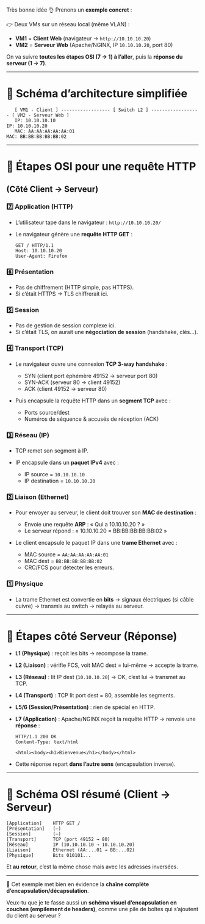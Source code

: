 Très bonne idée 👌
Prenons un **exemple concret** :

👉 Deux VMs sur un réseau local (même VLAN) :

* **VM1** = **Client Web** (navigateur → `http://10.10.10.20`)
* **VM2** = **Serveur Web** (Apache/NGINX, IP `10.10.10.20`, port 80)

On va suivre **toutes les étapes OSI (7 → 1) à l’aller**, puis la **réponse du serveur (1 → 7)**.

---

# 🔹 Schéma d’architecture simplifiée

```
   [ VM1 - Client ] ------------------ [ Switch L2 ] ------------------ [ VM2 - Serveur Web ]
   IP: 10.10.10.10                                                     IP: 10.10.10.20
   MAC: AA:AA:AA:AA:AA:01                                              MAC: BB:BB:BB:BB:BB:02
```

---

# 🔹 Étapes OSI pour une requête HTTP

## (Côté Client → Serveur)

### 7️⃣ Application (HTTP)

* L’utilisateur tape dans le navigateur : `http://10.10.10.20/`
* Le navigateur génère une **requête HTTP GET** :

  ```
  GET / HTTP/1.1
  Host: 10.10.10.20
  User-Agent: Firefox
  ```

### 6️⃣ Présentation

* Pas de chiffrement (HTTP simple, pas HTTPS).
* Si c’était HTTPS → TLS chiffrerait ici.

### 5️⃣ Session

* Pas de gestion de session complexe ici.
* Si c’était TLS, on aurait une **négociation de session** (handshake, clés…).

### 4️⃣ Transport (TCP)

* Le navigateur ouvre une connexion **TCP 3-way handshake** :

  * SYN (client port éphémère 49152 → serveur port 80)
  * SYN-ACK (serveur 80 → client 49152)
  * ACK (client 49152 → serveur 80)
* Puis encapsule la requête HTTP dans un **segment TCP** avec :

  * Ports source/dest
  * Numéros de séquence & accusés de réception (ACK)

### 3️⃣ Réseau (IP)

* TCP remet son segment à IP.
* IP encapsule dans un **paquet IPv4** avec :

  * IP source = `10.10.10.10`
  * IP destination = `10.10.10.20`

### 2️⃣ Liaison (Ethernet)

* Pour envoyer au serveur, le client doit trouver son **MAC de destination** :

  * Envoie une requête **ARP** : « Qui a 10.10.10.20 ? »
  * Le serveur répond : « 10.10.10.20 = BB\:BB\:BB\:BB\:BB:02 »
* Le client encapsule le paquet IP dans une **trame Ethernet** avec :

  * MAC source = `AA:AA:AA:AA:AA:01`
  * MAC dest = `BB:BB:BB:BB:BB:02`
  * CRC/FCS pour détecter les erreurs.

### 1️⃣ Physique

* La trame Ethernet est convertie en **bits** → signaux électriques (si câble cuivre) → transmis au switch → relayés au serveur.

---

# 🔹 Étapes côté Serveur (Réponse)

* **L1 (Physique)** : reçoit les bits → recompose la trame.

* **L2 (Liaison)** : vérifie FCS, voit MAC dest = lui-même → accepte la trame.

* **L3 (Réseau)** : lit IP dest (`10.10.10.20`) → OK, c’est lui → transmet au TCP.

* **L4 (Transport)** : TCP lit port dest = 80, assemble les segments.

* **L5/6 (Session/Présentation)** : rien de spécial en HTTP.

* **L7 (Application)** : Apache/NGINX reçoit la requête HTTP → renvoie une **réponse** :

  ```
  HTTP/1.1 200 OK
  Content-Type: text/html

  <html><body><h1>Bienvenue</h1></body></html>
  ```

* Cette réponse repart **dans l’autre sens** (encapsulation inverse).

---

# 🔹 Schéma OSI résumé (Client → Serveur)

```
[Application]    HTTP GET /
[Présentation]   (—)
[Session]        (—)
[Transport]      TCP (port 49152 → 80)
[Réseau]         IP (10.10.10.10 → 10.10.10.20)
[Liaison]        Ethernet (AA:...01 → BB:...02)
[Physique]       Bits 010101...
```

Et **au retour**, c’est la même chose mais avec les adresses inversées.

---

📌 Cet exemple met bien en évidence la **chaîne complète d’encapsulation/décapsulation**.

Veux-tu que je te fasse aussi un **schéma visuel d’encapsulation en couches (empilement de headers)**, comme une pile de boîtes qui s’ajoutent du client au serveur ?

